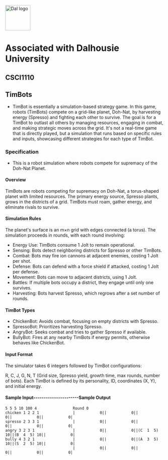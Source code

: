 <img src="https://github.com/user-attachments/assets/2ad86f70-12b4-4500-997d-9f8c1874a9b5" alt="Dal logo" width="80"/>
<h1>Associated with Dalhousie University</h1>

## CSCI1110
## TimBots
- TimBot is essentially a simulation-based strategy game. In this game, robots (TimBots) compete on a grid-like planet, Doh-Nat, by harvesting energy (Spresso) and fighting each other to survive. The goal is for a TimBot to outlast all others by managing resources, engaging in combat, and making strategic moves across the grid. It's not a real-time game that is directly played, but a simulation that runs based on specific rules and inputs, showcasing different strategies for each type of TimBot.
### Specification
* This is a robot simulation where robots compete for supremacy of the Doh-Nat Planet.
#### Overview
TimBots are robots competing for supremacy on Doh-Nat, a torus-shaped planet with limited resources. The primary energy source, Spresso plants, grows in the districts of a grid. TimBots must roam, gather energy, and eliminate rivals to survive.

#### Simulation Rules
The planet's surface is an m×n grid with edges connected (a torus).
The simulation proceeds in rounds, with each round involving:
* Energy Use: TimBots consume 1 Jolt to remain operational.
* Sensing: Bots detect neighboring districts for Spresso or other TimBots.
* Combat: Bots may fire ion cannons at adjacent enemies, costing 1 Jolt per shot.
* Defense: Bots can defend with a force shield if attacked, costing 1 Jolt per defense.
* Movement: Bots can move to adjacent districts, using 1 Jolt.
* Battles: If multiple bots occupy a district, they engage until only one survives.
* Harvesting: Bots harvest Spresso, which regrows after a set number of rounds.

#### TimBot Types
* ChickenBot: Avoids combat, focusing on empty districts with Spresso.
* SpressoBot: Prioritizes harvesting Spresso.
* AngryBot: Seeks combat and tries to gather Spresso if available.
* BullyBot: Fires at any nearby TimBots if energy permits, otherwise behaves like ChickenBot.

#### Input Format
The simulator takes 6 integers followed by TimBot configurations:

R, C, J, G, N, T (Grid size, Spresso yield, growth time, max rounds, number of bots).
Each TimBot is defined by its personality, ID, coordinates (X, Y), and initial energy.

#### Sample Input----------------------Sample Output
```                          
5 5 5 10 100 4                Round 0    
chicken 1 2 2 1               |           0||           0||           0||           0||           0|
spresso 2 3 3 1               |           0||           0||           0||           0||           0|
angry 3 2 3 1                 |           0||           0||(C  1  5) 10||(B  4  5) 10||           0|
bully 4 3 2 1                 |           0||           0||(A  3  5) 10||(S  2  5) 10||           0|
                              |           0||           0||           0||           0||           0|

